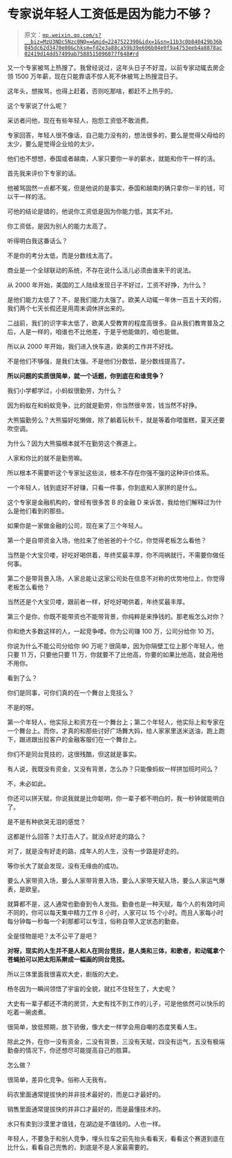 # 专家说年轻人工资低是因为能力不够？

> 原文：[`mp.weixin.qq.com/s?__biz=MzU3NDc5Nzc0NQ==&mid=2247522390&idx=1&sn=11b3c0b840429b36b045dc62d3470e00&chksm=fd2e3a88ca59b39e606b04e0f9a4753eeb4a8878ac02419d14dd57499ab7588515096077f648#rd`](http://mp.weixin.qq.com/s?__biz=MzU3NDc5Nzc0NQ==&mid=2247522390&idx=1&sn=11b3c0b840429b36b045dc62d3470e00&chksm=fd2e3a88ca59b39e606b04e0f9a4753eeb4a8878ac02419d14dd57499ab7588515096077f648#rd)

又一个专家被骂上热搜了。我曾经说过，这年头日子不好混，以前专家动辄去房企领 1500 万年薪，现在只能靠语不惊人死不休被骂上热搜混日子。

这年头，想挨骂，也得上赶着，否则吃那啥，都赶不上热乎的。

这个专家说了什么呢？

采访者问他，现在有些年轻人，抱怨工资低不敢消费。

专家回答，年轻人很不像话，自己能力没有的，想法很多的，要么是觉得父母给的太少，要么是觉得企业给的太少。

他们也不想想，泰国或者越南，人家只要你一半的薪水，就能和你干一样的活。

首先我来评价下专家的话。

他被骂固然一点都不冤，但是他说的是事实，泰国和越南的确只拿你一半的钱，可以干一样的活。

可他的结论是错的，他说你工资低是因为你能力低，其实不对。

你工资低，是因为别人的能力太高了。

听得明白我这番话么？

不是你的考分太低，而是分数线太高了。

商业是一个全球联动的系统，不存在说什么活儿必须由谁来干的说法。

从 2000 年开始，美国的工人陆续发现日子不好过，工资不好挣，为什么？

是他们能力太低了？不，是我们能力太强了。欧美人动辄一年休一百五十天的假，我们两个七天长假还是用周末调休拼出来的。

二战前，我们的识字率太低了，欧美人受教育的程度高很多。自从我们教育普及之后，人是一样的，咱谁也不比他差，于是乎他能做的，咱也能做。

所以从 2000 年开始，我们进入快车道，欧美的工作并不好找。

不是他们不够强，是我们太强。不是他们分数低，是分数线提高了。

**所以问题的实质很简单，就一个话题，你到底在和谁竞争？** 

我们小学都学过，小蚂蚁很勤劳，为什么？

因为蚂蚁在和蚂蚁竞争，比的就是勤劳，你当然很辛苦，钱当然不好挣。

大熊猫勤劳么？大熊猫好吃懒做，除了躺着玩秋千，就是等着你喂蛋糕，夏天还要吹空调。

为什么？因为大熊猫根本就不在勤劳这个赛道上。

人家和你比的就不是勤劳嘛。

所以根本不需要听这个专家扯这些淡，根本不存在你强不强的这种评价体系。

一个年轻人，钱到底好不好赚，只看一件事，你到底和人家拼的是什么。

这个专家是金融机构的，曾经有很多苦 B 的金融 D 来诉苦，我给他们解释过为什么是他们看到的那些。

如果你是一家做金融的公司，现在来了三个年轻人。

第一个是自带资金入场，他拉来了他爸爸的十个亿，你觉得老板怎么看他？

当然是个大宝贝喽，好吃好喝供着，年终奖最丰厚，你不闯祸就行，不需要你做任何事。

第二个是带背景入场，人家总能让这家公司处在信息不对称的优势地位上，你觉得老板怎么看他？

当然还是个大宝贝喽，跟前者一样，好吃好喝供着，年终奖最丰厚。

第三个是你，你既不能带资也不能带背景，你纯粹是来挣钱的。那老板怎么对你？

你和绝大多数这样的人，一起竞争喽。你为公司赚 100 万，公司分给你 10 万。

你说为什么不能公司分给你 90 万呢？很简单，因为你隔壁工位上那个年轻人，他只要 11 万，只要他只要 11 万，你就要不了比他高，你要的如果比他高，就会用他不用你。

看到了么？

你们是同事，可你们真的在一个舞台上竞技么？

不是的呀。

第一个年轻人，他实际上和资方在一个舞台上；第二个年轻人，他实际上和专家在一个舞台上。而你，才真的和那些讨好广场舞大妈，给人家家里送米送油，跑上跑下，跟进跟出拉客户的金融客服们在一个舞台上。

你们不是同台竞技的，这很残酷，但这就是事实。

有人说，我既没有资金，又没有背景，怎么办？只能像蚂蚁一样拼加班时间么？

不，未必如此。

你还可以拼天赋，你说我就是比你聪明，你一辈子都不明白的，我一秒钟就能明白了。

是不是有种欲哭无泪的感觉？

这都是什么回答？太打击人了。就没点好走的路么？

对了，就是没有好走的路，成年人的人生，没有一步路是好走的。

等你长大了就会发现，没有无缘由的成功。

要么人家带资入场，要么人家带背景入场，要么人家带天赋入场，要么人家运气爆表，是欧皇。

就算都不是，这人通常也勤奋到令人发指。勤奋也是一种天赋，每个人的有效时间不同的，你可以每天集中精力工作 8 小时，人家可以 15 个小时。而且人家每小时每分钟每一秒每一个刹那都可以专注，俗称自带入定状态的勤奋。

全是怪物是吧？太不公平了是吧？

**对呀，现实的人生并不是人和人在同台竞技，是人类和三体，和歌者，和动辄拿个苍蝇拍可以把太阳系擀成一幅画的同台竞技。**

所以三体里面我很喜欢大史，剧版的大史。

杨冬因为一瞬间领悟了宇宙的全貌，就扛不住轻生了，大史呢？

大史有一辈子都还不清的房贷，大史有找不到工作的儿子，可是他依然可以快乐的吃着一碗卤煮。

很简单，放低预期，放下骄傲，像大史一样学会用自嘲的态度笑看人生。

除此之外，在你一没有资金，二没有背景，三没有天赋，四没有运气，五没有极端勤奋的情况下，你还想尽可能提高自己的胜算。

怎么做？

很简单，差异化竞争。俗称人无我有。

码农里面通常提拔快的并非技术最好的，而是口才最好的。

销售里面通常提拔快的并非口才最好的，而是最懂技术的。

水只有卖到沙漠里才值钱，在湖边是不值钱的。人也一样。

年轻人，不要急于和别人竞争，埋头拉车之前先抬头看看天，看看这个赛道到底在比什么，看看自己兜售的，到底是不是人家最需要的。